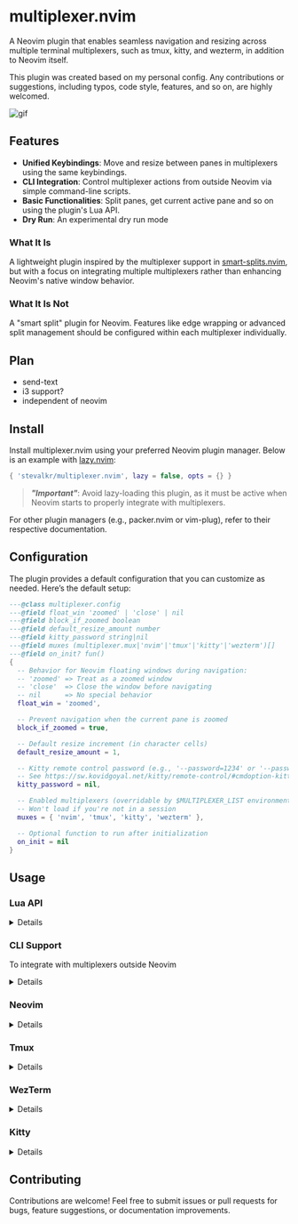 # multiplexer.nvim

A Neovim plugin that enables seamless navigation and resizing across multiple terminal multiplexers, such as tmux, kitty, and wezterm, in addition to Neovim itself.

This plugin was created based on my personal config. Any contributions or suggestions, including typos, code style, features, and so on, are highly welcomed.

![gif](https://github.com/user-attachments/assets/5786b2e8-7a88-4f64-ac2f-c4f05e6f5097)

## Features

- **Unified Keybindings**: Move and resize between panes in multiplexers using the same keybindings.
- **CLI Integration**: Control multiplexer actions from outside Neovim via simple command-line scripts.
- **Basic Functionalities**: Split panes, get current active pane and so on using the plugin's Lua API.
- **Dry Run**: An experimental dry run mode

### What It Is

A lightweight plugin inspired by the multiplexer support in [smart-splits.nvim](https://github.com/mrjones2014/smart-splits.nvim), but with a focus on integrating multiple multiplexers rather than enhancing Neovim's native window behavior.

### What It Is Not

A "smart split" plugin for Neovim. Features like edge wrapping or advanced split management should be configured within each multiplexer individually.

## Plan

- send-text
- i3 support?
- independent of neovim

## Install

Install multiplexer.nvim using your preferred Neovim plugin manager. Below is an example with [lazy.nvim](https://github.com/folke/lazy.nvim):

```lua
{ 'stevalkr/multiplexer.nvim', lazy = false, opts = {} }
```

> ***"Important"***: Avoid lazy-loading this plugin, as it must be active when Neovim starts to properly integrate with multiplexers.

For other plugin managers (e.g., packer.nvim or vim-plug), refer to their respective documentation.

## Configuration

The plugin provides a default configuration that you can customize as needed. Here’s the default setup:

```lua
---@class multiplexer.config
---@field float_win 'zoomed' | 'close' | nil
---@field block_if_zoomed boolean
---@field default_resize_amount number
---@field kitty_password string|nil
---@field muxes (multiplexer.mux|'nvim'|'tmux'|'kitty'|'wezterm')[]
---@field on_init? fun()
{
  -- Behavior for Neovim floating windows during navigation:
  -- 'zoomed' => Treat as a zoomed window
  -- 'close'  => Close the window before navigating
  -- nil      => No special behavior
  float_win = 'zoomed',

  -- Prevent navigation when the current pane is zoomed
  block_if_zoomed = true,

  -- Default resize increment (in character cells)
  default_resize_amount = 1,

  -- Kitty remote control password (e.g., '--password=1234' or '--password-file=/path/to/file')
  -- See https://sw.kovidgoyal.net/kitty/remote-control/#cmdoption-kitten-password
  kitty_password = nil,

  -- Enabled multiplexers (overridable by $MULTIPLEXER_LIST environment variable)
  -- Won't load if you're not in a session
  muxes = { 'nvim', 'tmux', 'kitty', 'wezterm' },

  -- Optional function to run after initialization
  on_init = nil
}
```

## Usage

### Lua API

<details>

```lua
---@class multiplexer.opt
---@field id? string         Target pane id if it's not the current active pane
---@field dry_run? boolean   Experimental dry run mode.

---@param direction 'h' | 'j' | 'k' | 'l'
---@param opt? multiplexer.opt
require('multiplexer').activate_pane(direction, opt)

require('multiplexer').activate_pane_left(opt)
require('multiplexer').activate_pane_down(opt)
require('multiplexer').activate_pane_up(opt)
require('multiplexer').activate_pane_right(opt)

---@param direction 'h' | 'j' | 'k' | 'l'
---@param amount? number     Resize amount (defaults to default_resize_amount)
---@param opt? multiplexer.opt
require('multiplexer').resize_pane(direction, amount, opt)

require('multiplexer').resize_pane_left(amount, opt)
require('multiplexer').resize_pane_down(amount, opt)
require('multiplexer').resize_pane_up(amount, opt)
require('multiplexer').resize_pane_right(amount, opt)

---@type bool
require('multiplexer.mux').is_nvim  -- Is in Neovim session
require('multiplexer.mux').is_tmux  -- Is in Tmux session
require('multiplexer.mux').is_kitty  -- Is in Kitty session
require('multiplexer.mux').is_wezterm  -- Is in WezTerm session

---@type multiplexer.mux[]
require('multiplexer.config').muxes

---@class multiplexer.mux
---@field meta multiplexer.meta
---@field current_pane_id fun(opt?: multiplexer.opt): string|nil
---@field activate_pane fun(direction?: direction, opt?: multiplexer.opt)
---@field resize_pane fun(direction: direction, amount: number, opt?: multiplexer.opt)
---@field split_pane fun(direction: direction, opt?: multiplexer.opt)
---@field is_blocked_on fun(direction: direction, opt?: multiplexer.opt): boolean|nil
---@field is_zoomed fun(opt?: multiplexer.opt): boolean|nil
---@field is_active fun(opt?: multiplexer.opt): boolean|nil
---@field on_init? fun()
---@field on_exit? fun()

---@class multiplexer.meta
---@field name string
---@field cmd table
---@field pane_id string
```

For more detailed info, please refer to the source code.

</details>

### CLI Support

To integrate with multiplexers outside Neovim

<details>

Save this script in your `$PATH`, e.g., as `multiplexer`. Also available under `scripts/`

```bash
#!/usr/bin/env bash

export MULTIPLEXER=1

get_vim_direction() {
    case $1 in
        left) echo 'h'
        ;;
        down) echo 'j'
        ;;
        up) echo 'k'
        ;;
        right) echo 'l'
        ;;
        *) return 1
        ;;
    esac
}

activate_pane() {
    local dir=$(get_vim_direction "$1")
    if [ -z "$dir" ]; then
        return 1
    fi
    nvim --headless -c ":lua require('multiplexer').activate_pane('$dir')" -c ":qa"
}

resize_pane() {
    local dir=$(get_vim_direction "$1")
    if [ -z "$dir" ]; then
        return 1
    fi
    nvim --headless -c ":lua require('multiplexer').resize_pane('$dir')" -c ":qa"
}

"$1" "$2"
```

Run commands like `multiplexer activate_pane left` or `multiplexer resize_pane right` from your multiplexer configs.

You can also use the experimental dry run mode to integrate with other tools. Note that not all the commands are supported yet.

```bash
eval $(nvim --headless -c ":lua require('multiplexer').activate_pane('$dir', { dry_run = true })" -c ":qa")
```

</details>

### Neovim

<details>

```lua
{
  'stevalkr/multiplexer.nvim',
  lazy = false,
  opts = {
    on_init = function()
      local multiplexer = require('multiplexer')

      vim.keymap.set('n', '<C-h>', multiplexer.activate_pane_left, { desc = 'Activate pane to the left' })
      vim.keymap.set('n', '<C-j>', multiplexer.activate_pane_down, { desc = 'Activate pane below' })
      vim.keymap.set('n', '<C-k>', multiplexer.activate_pane_up, { desc = 'Activate pane above' })
      vim.keymap.set('n', '<C-l>', multiplexer.activate_pane_right, { desc = 'Activate pane to the right' })

      vim.keymap.set('n', '<C-S-h>', multiplexer.resize_pane_left, { desc = 'Resize pane to the left' })
      vim.keymap.set('n', '<C-S-j>', multiplexer.resize_pane_down, { desc = 'Resize pane below' })
      vim.keymap.set('n', '<C-S-k>', multiplexer.resize_pane_up, { desc = 'Resize pane above' })
      vim.keymap.set('n', '<C-S-l>', multiplexer.resize_pane_right, { desc = 'Resize pane to the right' })
    end
  }
}
```

To optimize CLI performance, add this to your `init.lua`:

```lua
if vim.env.MULTIPLEXER then -- You can change this variable in the script above
  require('lazy').setup({
    'stevalkr/multiplexer.nvim',
    lazy = false,
    opts = {}
  })
end
```

</details>

### Tmux

<details>

Integrate with tmux by adding this to `~/.config/tmux/tmux.conf`:

```tmux
## For some key bindings (e.g., Ctrl-Shift-h), you may need to enable extended-keys.
set -s  extended-keys on
set -as terminal-features 'xterm*:extkeys'

## Navigation
bind-key -n C-h if -F '#{@pane-is-vim}' { send-keys C-h } { run-shell 'multiplexer activate_pane left' }
bind-key -n C-j if -F '#{@pane-is-vim}' { send-keys C-j } { run-shell 'multiplexer activate_pane down' }
bind-key -n C-k if -F '#{@pane-is-vim}' { send-keys C-k } { run-shell 'multiplexer activate_pane up' }
bind-key -n C-l if -F '#{@pane-is-vim}' { send-keys C-l } { run-shell 'multiplexer activate_pane right' }

bind-key -T copy-mode-vi C-h if -F '#{@pane-is-vim}' { send-keys C-h } { run-shell 'multiplexer activate_pane left' }
bind-key -T copy-mode-vi C-j if -F '#{@pane-is-vim}' { send-keys C-j } { run-shell 'multiplexer activate_pane down' }
bind-key -T copy-mode-vi C-k if -F '#{@pane-is-vim}' { send-keys C-k } { run-shell 'multiplexer activate_pane up' }
bind-key -T copy-mode-vi C-l if -F '#{@pane-is-vim}' { send-keys C-l } { run-shell 'multiplexer activate_pane right' }

## Resize for WezTerm
bind-key -n C-H if -F '#{@pane-is-vim}' { send-keys C-S-h } { run-shell 'multiplexer resize_pane left' }
bind-key -n C-J if -F '#{@pane-is-vim}' { send-keys C-S-j } { run-shell 'multiplexer resize_pane down' }
bind-key -n C-K if -F '#{@pane-is-vim}' { send-keys C-S-k } { run-shell 'multiplexer resize_pane up' }
bind-key -n C-L if -F '#{@pane-is-vim}' { send-keys C-S-l } { run-shell 'multiplexer resize_pane right' }

bind-key -T copy-mode-vi C-H if -F '#{@pane-is-vim}' { send-keys C-S-h } { run-shell 'multiplexer resize_pane left' }
bind-key -T copy-mode-vi C-J if -F '#{@pane-is-vim}' { send-keys C-S-j } { run-shell 'multiplexer resize_pane down' }
bind-key -T copy-mode-vi C-K if -F '#{@pane-is-vim}' { send-keys C-S-k } { run-shell 'multiplexer resize_pane up' }
bind-key -T copy-mode-vi C-L if -F '#{@pane-is-vim}' { send-keys C-S-l } { run-shell 'multiplexer resize_pane right' }

## Resize for Kitty
bind-key -n C-S-h if -F '#{@pane-is-vim}' { send-keys C-S-h } { run-shell 'multiplexer resize_pane left' }
bind-key -n C-S-j if -F '#{@pane-is-vim}' { send-keys C-S-j } { run-shell 'multiplexer resize_pane down' }
bind-key -n C-S-k if -F '#{@pane-is-vim}' { send-keys C-S-k } { run-shell 'multiplexer resize_pane up' }
bind-key -n C-S-l if -F '#{@pane-is-vim}' { send-keys C-S-l } { run-shell 'multiplexer resize_pane right' }

bind-key -T copy-mode-vi C-S-h if -F '#{@pane-is-vim}' { send-keys C-S-h } { run-shell 'multiplexer resize_pane left' }
bind-key -T copy-mode-vi C-S-j if -F '#{@pane-is-vim}' { send-keys C-S-j } { run-shell 'multiplexer resize_pane down' }
bind-key -T copy-mode-vi C-S-k if -F '#{@pane-is-vim}' { send-keys C-S-k } { run-shell 'multiplexer resize_pane up' }
bind-key -T copy-mode-vi C-S-l if -F '#{@pane-is-vim}' { send-keys C-S-l } { run-shell 'multiplexer resize_pane right' }
```

For automatic detection in shell, add:

bash:
```bash
## ~/.bashrc
__set_user_var() {
    if command -v base64 >/dev/null 2>&1; then
        printf "\033]1337;SetUserVar=%s=%s\007" "$1" "$(echo -n "$2" | base64)"
    fi
}

tmux() {
    local ori_multiplexer_list="$MULTIPLEXER_LIST"
    export MULTIPLEXER_LIST="tmux,$ori_multiplexer_list"
    __set_user_var IS_TMUX true

    command tmux "$@"

    export MULTIPLEXER_LIST="$ori_multiplexer_list"
    __set_user_var IS_TMUX false
}
```

fish:
```fish
## ~/.config/fish/functions/tmux.fish
function tmux
    function __fish_set_user_var
        if type -q base64
            printf "\033]1337;SetUserVar=%s=%s\007" "$argv[1]" (echo -n "$argv[2]" | base64)
        end
    end

    set -l ori_multiplexer_list $MULTIPLEXER_LIST
    set -gx MULTIPLEXER_LIST "tmux,$ori_multiplexer_list"
    __fish_set_user_var IS_TMUX true

    command tmux $argv

    set -gx MULTIPLEXER_LIST $ori_multiplexer_list
    __fish_set_user_var IS_TMUX false
end
```

</details>

### WezTerm

<details>

Integrate with WezTerm by adding this to `~/.config/wezterm/wezterm.lua`:

```lua
---@param opts wezterm.key
---@param direction "left" | "down" | "up" | "right"
local activate_pane = function(opts, direction)
  opts.action = wezterm.action_callback(function(win, pane)
    if pane:get_user_vars().IS_NVIM == 'true' or pane:get_user_vars().IS_TMUX == 'true' then
      wezterm.background_child_process({ 'bash', '-ilc', -- For macOS users, use zsh instead
        'multiplexer activate_pane ' .. direction
      })
    else
      win:perform_action({ SendKey = { key = opts.key, mods = opts.mods } }, pane)
    end
  end)
  return opts
end

---@param opts wezterm.key
---@param direction "left" | "down" | "up" | "right"
---@param amount? number
local adjust_pane = function(opts, direction, amount)
  opts.action = wezterm.action_callback(function(win, pane)
    if pane:get_user_vars().IS_NVIM == 'true' or pane:get_user_vars().IS_TMUX == 'true' then
      wezterm.background_child_process({ 'bash', '-ilc', -- For macOS users, use zsh instead
        'multiplexer resize_pane ' .. direction
      })
    else
      win:perform_action({ SendKey = { key = opts.key, mods = opts.mods } }, pane)
    end
  end)
  return opts
end

config.set_environment_variables = {
  MULTIPLEXER_LIST = 'wezterm'
}
config.keys = {
  activate_pane({ key = 'h', mods = 'CTRL' }, 'left'),
  activate_pane({ key = 'j', mods = 'CTRL' }, 'down'),
  activate_pane({ key = 'k', mods = 'CTRL' }, 'up'),
  activate_pane({ key = 'l', mods = 'CTRL' }, 'right'),

  adjust_pane({ key = 'h', mods = 'CTRL|SHIFT' }, 'left'),
  adjust_pane({ key = 'j', mods = 'CTRL|SHIFT' }, 'down'),
  adjust_pane({ key = 'k', mods = 'CTRL|SHIFT' }, 'up'),
  adjust_pane({ key = 'l', mods = 'CTRL|SHIFT' }, 'right')
}
```

</details>

### Kitty

<details>

Integrate with Kitty by adding this to `~/.config/kitty/kitty.conf`:

```kitty
allow_remote_control  on
listen_on             unix:${TEMP}/mykitty     # or unix:@mykitty on Linux
env                   MULTIPLEXER_LIST=kitty

## For macOS users, use zsh instead
map ctrl+h          launch --copy-env --keep-focus --type background bash -ilc "multiplexer activate_pane left"
map ctrl+j          launch --copy-env --keep-focus --type background bash -ilc "multiplexer activate_pane down"
map ctrl+k          launch --copy-env --keep-focus --type background bash -ilc "multiplexer activate_pane up"
map ctrl+l          launch --copy-env --keep-focus --type background bash -ilc "multiplexer activate_pane right"
map ctrl+shift+h    launch --copy-env --keep-focus --type background bash -ilc "multiplexer resize_pane left"
map ctrl+shift+j    launch --copy-env --keep-focus --type background bash -ilc "multiplexer resize_pane down"
map ctrl+shift+k    launch --copy-env --keep-focus --type background bash -ilc "multiplexer resize_pane up"
map ctrl+shift+l    launch --copy-env --keep-focus --type background bash -ilc "multiplexer resize_pane right"

map --when-focus-on "var:IS_NVIM=true or var:IS_TMUX=true" ctrl+h no_op
map --when-focus-on "var:IS_NVIM=true or var:IS_TMUX=true" ctrl+j no_op
map --when-focus-on "var:IS_NVIM=true or var:IS_TMUX=true" ctrl+k no_op
map --when-focus-on "var:IS_NVIM=true or var:IS_TMUX=true" ctrl+l no_op
map --when-focus-on "var:IS_NVIM=true or var:IS_TMUX=true" ctrl+shift+h no_op
map --when-focus-on "var:IS_NVIM=true or var:IS_TMUX=true" ctrl+shift+j no_op
map --when-focus-on "var:IS_NVIM=true or var:IS_TMUX=true" ctrl+shift+k no_op
map --when-focus-on "var:IS_NVIM=true or var:IS_TMUX=true" ctrl+shift+l no_op
```

</details>

## Contributing

Contributions are welcome! Feel free to submit issues or pull requests for bugs, feature suggestions, or documentation improvements.
